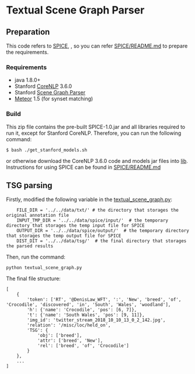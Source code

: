 # Textual Scene Graph Parser


## Preparation
This code refers to [SPICE](https://github.com/peteanderson80/SPICE), , so you can refer [SPICE/README.md](https://github.com/peteanderson80/SPICE/blob/master/README.md) to prepare the requirements.
### Requirements
- java 1.8.0+
- Stanford [CoreNLP](http://stanfordnlp.github.io/CoreNLP/) 3.6.0
- Stanford [Scene Graph Parser](http://nlp.stanford.edu/software/scenegraph-parser.shtml)
- [Meteor](http://www.cs.cmu.edu/~alavie/METEOR/) 1.5 (for synset matching)

### Build
This zip file contains the pre-built SPICE-1.0.jar and all libraries required to run it, except for Stanford CoreNLP.
Therefore, you can run the following command:
```angular2html
$ bash ./get_stanford_models.sh
```
or otherwise download the CoreNLP 3.6.0 code and models jar files into [lib](lib).
Instructions for using SPICE can be found in [SPICE/README.md](https://github.com/peteanderson80/SPICE/blob/master/README.md)

## TSG parsing

Firstly, modified the following variable in the [textual_scene_graph.py](textual_scene_graph.py):
```angular2html
    FILE_DIR = '../../data/txt/' # the directory that storages the original annotation file
    INPUT_TMP_DIR = '../../data/spice/input/'  # the temporary directory that storages the temp input file for SPICE
    OUTPUT_DIR = '../../data/spice/output/'  # the temporary directory that storages the temp output file for SPICE
    DIST_DIT = '../../data/tsg/'  # the final directory that storages the parsed results
```
Then, run the command:
```angular2html
python textual_scene_graph.py
```

The final file structure:
```angular2html
[
    {
        'token': ['RT', '@DenisLaw_WFT', ':', 'New', 'breed', 'of', 'Crocodile', 'discovered', 'in', 'South', 'Wales', 'woodland'], 
        'h': {'name': 'Crocodile', 'pos': [6, 7]}, 
        't': {'name': 'South Wales', 'pos': [9, 11]}, 
        'img_id': 'twitter_stream_2018_10_10_13_0_2_142.jpg', 
        'relation': '/misc/loc/held_on',
        'TSG': {
            'obj': ['breed'],
            'attr': ['breed', 'New'],
            'rel': ['breed', 'of', 'Crocodile']
        }
    },
    ...
]
```